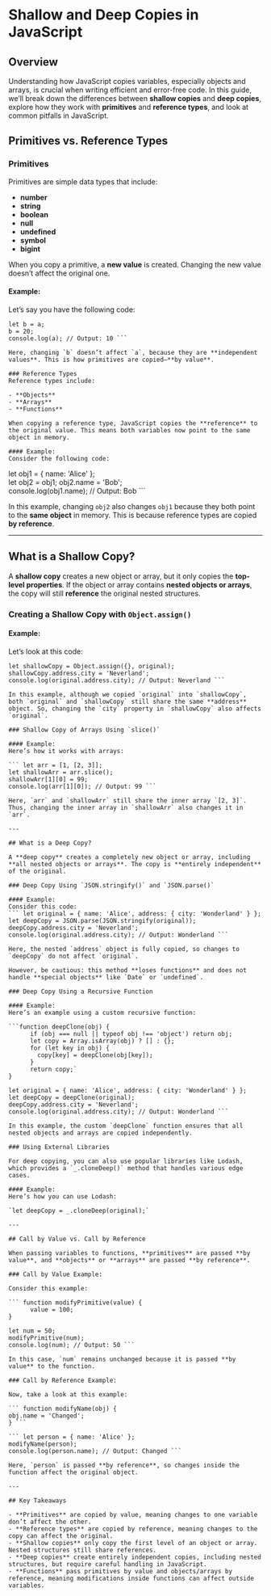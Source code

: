 # Shallow and Deep Copies in JavaScript

## Overview
Understanding how JavaScript copies variables, especially objects and arrays, is crucial when writing efficient and error-free code. In this guide, we’ll break down the differences between **shallow copies** and **deep copies**, explore how they work with **primitives** and **reference types**, and look at common pitfalls in JavaScript.

## Primitives vs. Reference Types

### Primitives
Primitives are simple data types that include:

- **number**
- **string**
- **boolean**
- **null**
- **undefined**
- **symbol**
- **bigint**

When you copy a primitive, a **new value** is created. Changing the new value doesn’t affect the original one.

#### Example:
Let’s say you have the following code:

``` let a = 10;
let b = a; 
b = 20; 
console.log(a); // Output: 10 ```

Here, changing `b` doesn’t affect `a`, because they are **independent values**. This is how primitives are copied—**by value**.

### Reference Types
Reference types include:

- **Objects**
- **Arrays**
- **Functions**

When copying a reference type, JavaScript copies the **reference** to the original value. This means both variables now point to the same object in memory.

#### Example:
Consider the following code:

```
let obj1 = { name: 'Alice' };  
let obj2 = obj1;
obj2.name = 'Bob';  
console.log(obj1.name); // Output: Bob ```

In this example, changing `obj2` also changes `obj1` because they both point to the **same object** in memory. This is because reference types are copied **by reference**.

---

## What is a Shallow Copy?

A **shallow copy** creates a new object or array, but it only copies the **top-level properties**. If the object or array contains **nested objects or arrays**, the copy will still **reference** the original nested structures.

### Creating a Shallow Copy with `Object.assign()`

#### Example:
Let’s look at this code:

```let original = { name: 'Alice', address: { city: 'Wonderland' } };
let shallowCopy = Object.assign({}, original);
shallowCopy.address.city = 'Neverland';
console.log(original.address.city); // Output: Neverland ```

In this example, although we copied `original` into `shallowCopy`, both `original` and `shallowCopy` still share the same **address** object. So, changing the `city` property in `shallowCopy` also affects `original`.

### Shallow Copy of Arrays Using `slice()`

#### Example:
Here’s how it works with arrays:

``` let arr = [1, [2, 3]]; 
let shallowArr = arr.slice();  
shallowArr[1][0] = 99;
console.log(arr[1][0]); // Output: 99 ```

Here, `arr` and `shallowArr` still share the inner array `[2, 3]`. Thus, changing the inner array in `shallowArr` also changes it in `arr`.

---

## What is a Deep Copy?

A **deep copy** creates a completely new object or array, including **all nested objects or arrays**. The copy is **entirely independent** of the original.

### Deep Copy Using `JSON.stringify()` and `JSON.parse()`

#### Example:
Consider this code:
``` let original = { name: 'Alice', address: { city: 'Wonderland' } };
let deepCopy = JSON.parse(JSON.stringify(original));
deepCopy.address.city = 'Neverland';
console.log(original.address.city); // Output: Wonderland ```

Here, the nested `address` object is fully copied, so changes to `deepCopy` do not affect `original`.

However, be cautious: this method **loses functions** and does not handle **special objects** like `Date` or `undefined`.

### Deep Copy Using a Recursive Function

#### Example:
Here’s an example using a custom recursive function:

```function deepClone(obj) {
      if (obj === null || typeof obj !== 'object') return obj;
      let copy = Array.isArray(obj) ? [] : {};  
      for (let key in obj) {  
        copy[key] = deepClone(obj[key]);
      }
      return copy;`  
}

let original = { name: 'Alice', address: { city: 'Wonderland' } };  
let deepCopy = deepClone(original);
deepCopy.address.city = 'Neverland';  
console.log(original.address.city); // Output: Wonderland ```

In this example, the custom `deepClone` function ensures that all nested objects and arrays are copied independently.

### Using External Libraries

For deep copying, you can also use popular libraries like Lodash, which provides a `_.cloneDeep()` method that handles various edge cases.

#### Example:
Here’s how you can use Lodash:

`let deepCopy = _.cloneDeep(original);`

---

## Call by Value vs. Call by Reference

When passing variables to functions, **primitives** are passed **by value**, and **objects** or **arrays** are passed **by reference**.

### Call by Value Example:

Consider this example:

``` function modifyPrimitive(value) {
      value = 100;
}

let num = 50;  
modifyPrimitive(num);  
console.log(num); // Output: 50 ```

In this case, `num` remains unchanged because it is passed **by value** to the function.

### Call by Reference Example:

Now, take a look at this example:

``` function modifyName(obj) {
obj.name = 'Changed';
} ```

``` let person = { name: 'Alice' }; 
modifyName(person);
console.log(person.name); // Output: Changed ```

Here, `person` is passed **by reference**, so changes inside the function affect the original object.

---

## Key Takeaways

- **Primitives** are copied by value, meaning changes to one variable don’t affect the other.
- **Reference types** are copied by reference, meaning changes to the copy can affect the original.
- **Shallow copies** only copy the first level of an object or array. Nested structures still share references.
- **Deep copies** create entirely independent copies, including nested structures, but require careful handling in JavaScript.
- **Functions** pass primitives by value and objects/arrays by reference, meaning modifications inside functions can affect outside variables.
